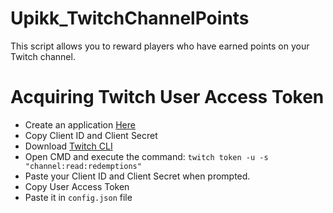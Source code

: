 # Upikk_TwitchChannelPoints
This script allows you to reward players who have earned points on your Twitch channel.

# Acquiring Twitch User Access Token
- Create an application [Here](https://dev.twitch.tv/console)
- Copy Client ID and Client Secret
- Download [Twitch CLI](https://github.com/twitchdev/twitch-cli?tab=readme-ov-file#download)
- Open CMD and execute the command: `twitch token -u -s "channel:read:redemptions"`
- Paste your Client ID and Client Secret when prompted.
- Copy User Access Token
- Paste it in `config.json` file
